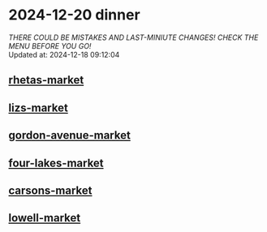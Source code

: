 # 2024-12-20 dinner  
*THERE COULD BE MISTAKES AND LAST-MINIUTE CHANGES! CHECK THE MENU BEFORE YOU GO!*  
Updated at: 2024-12-18 09:12:04  
## [rhetas-market](https://wisc-housingdining.nutrislice.com/menu/rhetas-market/dinner/2024-12-20)  
## [lizs-market](https://wisc-housingdining.nutrislice.com/menu/lizs-market/dinner/2024-12-20)  
## [gordon-avenue-market](https://wisc-housingdining.nutrislice.com/menu/gordon-avenue-market/dinner/2024-12-20)  
## [four-lakes-market](https://wisc-housingdining.nutrislice.com/menu/four-lakes-market/dinner/2024-12-20)  
## [carsons-market](https://wisc-housingdining.nutrislice.com/menu/carsons-market/dinner/2024-12-20)  
## [lowell-market](https://wisc-housingdining.nutrislice.com/menu/lowell-market/dinner/2024-12-20)  
  
